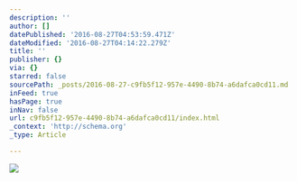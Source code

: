 ```yaml
---
description: ''
author: []
datePublished: '2016-08-27T04:53:59.471Z'
dateModified: '2016-08-27T04:14:22.279Z'
title: ''
publisher: {}
via: {}
starred: false
sourcePath: _posts/2016-08-27-c9fb5f12-957e-4490-8b74-a6dafca0cd11.md
inFeed: true
hasPage: true
inNav: false
url: c9fb5f12-957e-4490-8b74-a6dafca0cd11/index.html
_context: 'http://schema.org'
_type: Article

---
```

![](https://the-grid-user-content.s3-us-west-2.amazonaws.com/dc4246f2-8727-490b-9025-cbd5ad8908b4.jpg)